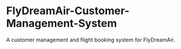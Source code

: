 # FlyDreamAir-Customer-Management-System
A customer management and flight booking system for FlyDreamAir.
